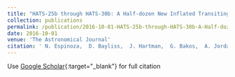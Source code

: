 ```yaml
---
title: "HATS-25b through HATS-30b: A Half-dozen New Inflated Transiting Hot Jupiters from the HATSouth Survey"
collection: publications
permalink: /publication/2016-10-01-HATS-25b-through-HATS-30b-A-Half-dozen-New-Inflated-Transiting-Hot-Jupiters-from-the-HATSouth-Survey
date: 2016-10-01
venue: 'The Astronomical Journal'
citation: ' N. Espinoza,  D. Bayliss,  J. Hartman,  G. Bakos,  A. Jordán,  G. Zhou,  L. Mancini,  R. Brahm,  S. Ciceri,  W. Bhatti,  Z. Csubry,  M. Rabus,  K. Penev,  J. Bento,  M. de Val-Borro,  T. Henning,  B. Schmidt,  V. Suc,  D. Wright,  C. Tinney,  T. Tan,  R. Noyes, &quot;HATS-25b through HATS-30b: A Half-dozen New Inflated Transiting Hot Jupiters from the HATSouth Survey.&quot; The Astronomical Journal, 2016.'
---
```

Use [Google Scholar](https://scholar.google.com/scholar?q=HATS+25b+through+HATS+30b:+A+Half+dozen+New+Inflated+Transiting+Hot+Jupiters+from+the+HATSouth+Survey){:target="_blank"} for full citation